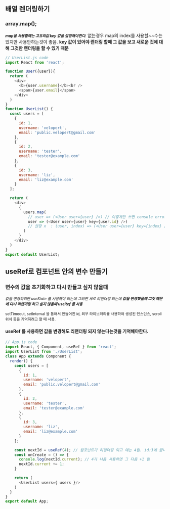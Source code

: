 ## 배열 렌더링하기
### array.map();
<small><i><b>map을 사용할때는 고유의값 key 값을 설정해야한다.</b></i></small>
없는경우 map의 index를 사용할~~수는 있지만 사용안하는것이 좋음.
<b>key 값이 있어야 랜더링 할때 그 값을 보고 새로운 것에 대해 그것만 랜더링을 할 수 있기 때문</b>
```js
// UserList.js code
import React from 'react';

function User({user}){
  return (
    <div>
      <b>{user.username}</b><br />
      <span>{user.email}</span>
    </div>
  )
}
function UserList() {
  const users = [
    {
      id: 1,
      username: 'velopert',
      email: 'public.velopert@gmail.com'
    },
    {
      id: 2,
      username: 'tester',
      email: 'tester@example.com'
    },
    {
      id: 3,
      username: 'liz',
      email: 'liz@example.com'
    }
  ];

  return (
    <div>
      {
        users.map(
          // user => (<User user={user} />) // 이렇게만 쓰면 console error 에서 unique "key" 라고 뜬다
          user => (<User user={user} key={user.id} />)
          // 권장 x  : (user, index) => (<User user={user} key={index} />)
        )
      }
    </div>
  )
}
export default UserList;
```
## useRef로 컴포넌트 안의 변수 만들기
### 변수의 값을 초기화하고 다시 만들고 싶지 않을때
<small><i> 값을 변경하려면 useState 를 사용해야 되는데 그러면 새로 리랜더링 되는데 <b>값을 변경했을때 그것 때문에 다시 리랜더링 하고 싶지 않을때 useRef 를 사용</b></i></small>

<small>setTimeout, setInterval 을 통해서 만들어진 id,
외부 라이브러리를 사용하여 생성된 인스턴스,
scroll 위치 등을 기억하려고 할 때 사용.</small>

#### useRef 를 사용하면 값을 변경해도 리랜더링 되지 않는다는것을 기억해야한다.
```js
// App.js code
import React, { Component, useRef } from 'react';
import UserList from './UserList';
class App extends Component {
  render() {
    const users = [
      {
        id: 1,
        username: 'velopert',
        email: 'public.velopert@gmail.com'
      },
      {
        id: 2,
        username: 'tester',
        email: 'tester@example.com'
      },
      {
        id: 3,
        username: 'liz',
        email: 'liz@example.com'
      }
    ];

    const nextId = useRef(4); // 컴포넌트가 리랜더링 되고 얘는 4임. id:3에 끝나서 그 다음 4부터 시작하게 초기값 4라고 써준거임
    const onCreate = () => {
      console.log(nextId.current); // 4가 나옴 사용하면 그 다음 +1 됨
      nextId.current += 1;
    }

    return (
      <UserList users={ users }/>
    )
  }
}
export default App;
```